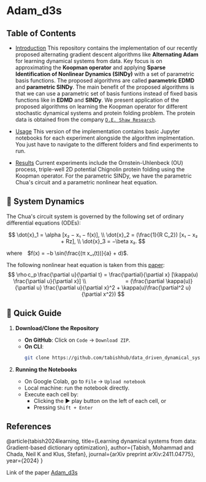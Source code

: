# Adam_d3s

## Table of Contents
- [Introduction](#introduction)
This repository contains the implementation of our recently proposed alternating gradient descent algorithms like **Alternating Adam** for learning dynamical systems from data. Key focus is on approximating the **Koopman operator** and applying **Sparse Identification of Nonlinear Dynamics (SINDy)** with a set of parametric basis functions. The proposed algorithms are called **parametric EDMD** and **parametric SINDy**. The main benefit of the proposed algorithms is that we can use a parametric set of basis funtions instead of fixed basis functions like in **EDMD** and **SINDy**. We present application of the proposed algorithms on learning the Koopman operator for different stochastic dynamical systems and protein folding problem. The protein data is obtained from the company [`D.E. Shaw Research`](https://www.deshawresearch.com/resources.html). 

- [Usage](#usage)
This version of the implementation contains basic Jupyter notebooks for each experiment alongside the algorithm implmentation. You just have to navigate to the different folders and find experiments to run.

- [Results](#results)
Current experiments include the Ornstein-Uhlenbeck (OU) process, triple-well 2D potential Chignolin protein folding using the Koopman operator. For the parametric SINDy, we have the parametric Chua's circuit and a parametric nonlinear heat equation.

## 📐 System Dynamics

The Chua's circuit system is governed by the following set of ordinary differential equations (ODEs):

$$
\dot{x}_1 = \alpha [x₂ − x₁ − f(x)], \\
\dot{x}_2 = (\frac{1}{R C_2}) [x₁ − x₂ + Rz], \\
\dot{x}_3 = −\beta x₂.
$$

where $f(x) = −b \sin(\frac{(π x_₁(t))}{a} + d)$.

The following nonlinear heat equation is taken from this [paper](https://arxiv.org/abs/1811.06337):
$$
\rho c_p \frac{\partial u}{\partial t} = \frac{\partial}{\partial x} [\kappa(u) \frac{\partial u}{\partial x}]  \\
       = (\frac{\partial \kappa(u)}{\partial u} \frac{\partial u}{\partial x}^2 + \kappa(u)\frac{\partial^2 u}{\partial x^2})
$$

## 🚀 Quick Guide

1. **Download/Clone the Repository**
   - **On GitHub**: Click on `Code` → `Download ZIP`.
   - **On CLI**:
     ```bash
     git clone https://github.com/tabishhub/data_driven_dynamical_systems.git
     ```

3. **Running the Notebooks**
   - On Google Colab, go to `File` → `Upload notebook`
   - Local machine: run the notebook directly.
   - Execute each cell by:
     - Clicking the ▶️ play button on the left of each cell, or
     - Pressing `Shift + Enter`

## References
@article{tabish2024learning,
  title={Learning dynamical systems from data: Gradient-based dictionary optimization},
  author={Tabish, Mohammad and Chada, Neil K and Klus, Stefan},
  journal={arXiv preprint arXiv:2411.04775},
  year={2024}
}

Link of the paper [Adam_d3s](https://arxiv.org/abs/2411.04775)

